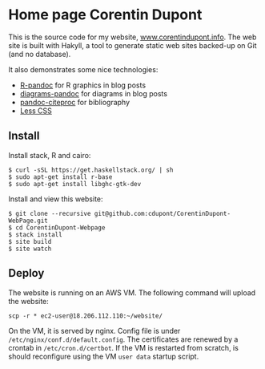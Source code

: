 Home page Corentin Dupont
=========================

This is the source code for my website, www.corentindupont.info.
The web site is built with Hakyll, a tool to generate static web sites backed-up on Git (and no database).

It also demonstrates some nice technologies:

- [R-pandoc](http://www.corentindupont.info/blog/posts/Programming/2015-09-14-diagrams.html) for R graphics in blog posts
- [diagrams-pandoc](http://www.corentindupont.info/blog/posts/Programming/2015-09-14-diagrams.html) for diagrams in blog posts
- [pandoc-citeproc](http://www.corentindupont.info/blog/posts/Programming/2014-12-10-This-Blog.html) for bibliography
- [Less CSS](http://lesscss.org/)

Install
-------

Install stack, R and cairo:

```
$ curl -sSL https://get.haskellstack.org/ | sh
$ sudo apt-get install r-base
$ sudo apt-get install libghc-gtk-dev
```

Install and view this website:
```
$ git clone --recursive git@github.com:cdupont/CorentinDupont-WebPage.git
$ cd CorentinDupont-Webpage
$ stack install
$ site build
$ site watch
```

Deploy
------

The website is running on an AWS VM.
The following command will upload the website:

```
scp -r * ec2-user@18.206.112.110:~/website/
```

On the VM, it is served by nginx. 
Config file is under `/etc/nginx/conf.d/default.config`.
The certificates are renewed by a crontab in `/etc/cron.d/certbot`.
If the VM is restarted from scratch, is should reconfigure using the VM `user data` startup script.



